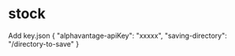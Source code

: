 # stock
Add key.json
{
    "alphavantage-apiKey": "xxxxx",
    "saving-directory": "/directory-to-save"
}
